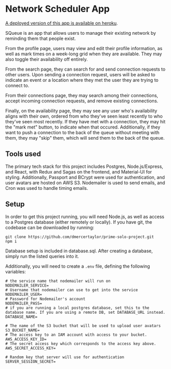 # Network Scheduler App

[A deployed version of this app is available on heroku](dmt-scheduler.herokuapp.com).

SQueue is an app that allows users to manage their existing network by reminding them that people exist.


From the profile page, users may view and edit their profile information, as well as mark times on a week-long grid when they are available. They may also toggle their availability off entirely.

From the search page, they can search for and send connection requests to other users. Upon sending a connection request, users will be asked to indicate an event or a location where they met the user they are trying to connect to.

From their connections page, they may search among their connections, accept incoming connection requests, and remove existing connections.

Finally, on the availability page, they may see any user who's availability aligns with their own, ordered from who they've seen least recently to who they've seen most recently. If they have met with a connection, they may hit the "mark met" button, to indicate when that occured. Additionally, if they want to push a connection to the back of the queue without meeting with them, they may "skip" them, which will send them to the back of the queue.

## Tools used

The primary tech stack for this project includes Postgres, Node.js/Express, and React, with Redux and Sagas on the frontend, and Material-UI for styling. Additionally, Passport and BCrypt were used for authentication, and user avatars are hosted on AWS S3. Nodemailer is used to send emails, and Cron was used to handle timing emails.

## Setup

In order to get this project running, you will need Node.js, as well as access to a Postgres database (either remotely or locally). If you have git, the codebase can be downloaded by running:

```
git clone https://github.com/dmercertaylor/prime-solo-project.git
npm i
```

Database setup is included in database.sql. After creating a database, simply run the listed queries into it.

Additionally, you will need to create a `.env` file, defining the following variables:

```
# the service name that nodemailer will run on
NODEMAILER_SERVICE=
# Username that nodemailer can use to get into the service
NODEMAILER_USER=
# Password for Nodemailer's account
NODEMAILER_PASS=
# if you are running a local postgres database, set this to the database name. If you are using a remote DB, set DATABASE_URL instead.
DATABASE_NAME=

# The name of the S3 bucket that will be used to upload user avatars
S3_BUCKET_NAME=
# The access key to an IAM account with access to your bucket.
AWS_ACCESS_KEY_ID=
# The secret access key which corresponds to the access key above.
AWS_SECRET_ACCESS_KEY=

# Random key that server will use for authentication
SERVER_SESSION_SECRET=
```

